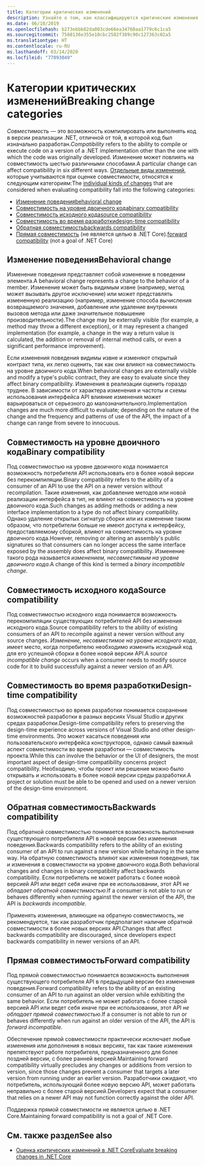 ```yaml
---
title: Категории критических изменений
description: Узнайте о том, как классифицируются критические изменения в .NET Core.
ms.date: 06/10/2019
ms.openlocfilehash: b273ebbb82da803cde66ea34760aa1779c6c1ca5
ms.sourcegitcommit: 7588136e355e10cbc2582f389c90c127363c02a5
ms.translationtype: HT
ms.contentlocale: ru-RU
ms.lasthandoff: 03/14/2020
ms.locfileid: "77093049"
---
```

# <a name="breaking-change-categories"></a><span data-ttu-id="3eacb-103">Категории критических изменений</span><span class="sxs-lookup"><span data-stu-id="3eacb-103">Breaking change categories</span></span>

<span data-ttu-id="3eacb-104">*Совместимость* — это возможность компилировать или выполнять код в версии реализации .NET, отличной от той, в которой код был изначально разработан.</span><span class="sxs-lookup"><span data-stu-id="3eacb-104">*Compatibility* refers to the ability to compile or execute code on a version of a .NET implementation other than the one with which the code was originally developed.</span></span> <span data-ttu-id="3eacb-105">Изменение может повлиять на совместимость шестью различными способами.</span><span class="sxs-lookup"><span data-stu-id="3eacb-105">A particular change can affect compatibility in six different ways.</span></span> <span data-ttu-id="3eacb-106">[Отдельные виды изменений](index.md), которые учитываются при оценке совместимости, относятся к следующим категориям:</span><span class="sxs-lookup"><span data-stu-id="3eacb-106">The [individual kinds of changes](index.md) that are considered when evaluating compatibility fall into the following categories:</span></span>

- [<span data-ttu-id="3eacb-107">Изменение поведения</span><span class="sxs-lookup"><span data-stu-id="3eacb-107">behavioral change</span></span>](#behavioral-change)
- [<span data-ttu-id="3eacb-108">Совместимость на уровне двоичного кода</span><span class="sxs-lookup"><span data-stu-id="3eacb-108">binary compatibility</span></span>](#binary-compatibility)
- [<span data-ttu-id="3eacb-109">Совместимость исходного кода</span><span class="sxs-lookup"><span data-stu-id="3eacb-109">source compatibility</span></span>](#source-compatibility)
- [<span data-ttu-id="3eacb-110">Совместимость во время разработки</span><span class="sxs-lookup"><span data-stu-id="3eacb-110">design-time compatibility</span></span>](#design-time-compatibility)
- [<span data-ttu-id="3eacb-111">Обратная совместимость</span><span class="sxs-lookup"><span data-stu-id="3eacb-111">backwards compatibility</span></span>](#backwards-compatibility)
- <span data-ttu-id="3eacb-112">[Прямая совместимость](#forward-compatibility) (не является целью в .NET Core).</span><span class="sxs-lookup"><span data-stu-id="3eacb-112">[forward compatibility](#forward-compatibility) (not a goal of .NET Core)</span></span>

## <a name="behavioral-change"></a><span data-ttu-id="3eacb-113">Изменение поведения</span><span class="sxs-lookup"><span data-stu-id="3eacb-113">Behavioral change</span></span>

<span data-ttu-id="3eacb-114">Изменение поведения представляет собой изменение в поведении элемента.</span><span class="sxs-lookup"><span data-stu-id="3eacb-114">A behavioral change represents a change to the behavior of a member.</span></span> <span data-ttu-id="3eacb-115">Изменение может быть видимым извне (например, метод может вызывать другое исключение) или может представлять измененную реализацию (например, изменение способа вычисления возвращаемого значения, добавление или удаление внутренних вызовов метода или даже значительное повышение производительности).</span><span class="sxs-lookup"><span data-stu-id="3eacb-115">The change may be externally visible (for example, a method may throw a different exception), or it may represent a changed implementation (for example, a change in the way a return value is calculated, the addition or removal of internal method calls, or even a significant performance improvement).</span></span>

<span data-ttu-id="3eacb-116">Если изменения поведения видимы извне и изменяют открытый контракт типа, их легко оценить, так как они влияют на совместимость на уровне двоичного кода.</span><span class="sxs-lookup"><span data-stu-id="3eacb-116">When behavioral changes are externally visible and modify a type's public contract, they are easy to evaluate since they affect binary compatibility.</span></span> <span data-ttu-id="3eacb-117">Изменения в реализации оценить гораздо труднее. В зависимости от характера изменения и частоты и схемы использования интерфейса API влияние изменения может варьироваться от серьезного до малозначительного.</span><span class="sxs-lookup"><span data-stu-id="3eacb-117">Implementation changes are much more difficult to evaluate; depending on the nature of the change and the frequency and patterns of use of the API, the impact of a change can range from severe to innocuous.</span></span>

## <a name="binary-compatibility"></a><span data-ttu-id="3eacb-118">Совместимость на уровне двоичного кода</span><span class="sxs-lookup"><span data-stu-id="3eacb-118">Binary compatibility</span></span>

<span data-ttu-id="3eacb-119">Под совместимостью на уровне двоичного кода понимается возможность потребителя API использовать его в более новой версии без перекомпиляции.</span><span class="sxs-lookup"><span data-stu-id="3eacb-119">Binary compatibility refers to the ability of a consumer of an API to use the API on a newer version without recompilation.</span></span> <span data-ttu-id="3eacb-120">Такие изменения, как добавление методов или новой реализации интерфейса в тип, не влияют на совместимость на уровне двоичного кода.</span><span class="sxs-lookup"><span data-stu-id="3eacb-120">Such changes as adding methods or adding a new interface implementation to a type do not affect binary compatibility.</span></span> <span data-ttu-id="3eacb-121">Однако удаление открытых сигнатур сборки или их изменение таким образом, что потребители больше не имеют доступа к интерфейсу, предоставляемому сборкой, влияют на совместимость на уровне двоичного кода.</span><span class="sxs-lookup"><span data-stu-id="3eacb-121">However, removing or altering an assembly's public signatures so that consumers can no longer access the same interface exposed by the assembly does affect binary compatibility.</span></span> <span data-ttu-id="3eacb-122">Изменение такого рода называется *изменением, несовместимым на уровне двоичного кода*.</span><span class="sxs-lookup"><span data-stu-id="3eacb-122">A change of this kind is termed a *binary incompatible change*.</span></span>

## <a name="source-compatibility"></a><span data-ttu-id="3eacb-123">Совместимость исходного кода</span><span class="sxs-lookup"><span data-stu-id="3eacb-123">Source compatibility</span></span>

<span data-ttu-id="3eacb-124">Под совместимостью исходного кода понимается возможность перекомпиляции существующих потребителей API без изменения исходного кода.</span><span class="sxs-lookup"><span data-stu-id="3eacb-124">Source compatibility refers to the ability of existing consumers of an API to recompile against a newer version without any source changes.</span></span> <span data-ttu-id="3eacb-125">*Изменение, несовместимое на уровне исходного кода*, имеет место, когда потребителю необходимо изменить исходный код для его успешной сборки в более новой версии API.</span><span class="sxs-lookup"><span data-stu-id="3eacb-125">A *source incompatible change* occurs when a consumer needs to modify source code for it to build successfully against a newer version of an API.</span></span>

## <a name="design-time-compatibility"></a><span data-ttu-id="3eacb-126">Совместимость во время разработки</span><span class="sxs-lookup"><span data-stu-id="3eacb-126">Design-time compatibility</span></span>

<span data-ttu-id="3eacb-127">Под совместимостью во время разработки понимается сохранение возможностей разработки в разных версиях Visual Studio и других средах разработки.</span><span class="sxs-lookup"><span data-stu-id="3eacb-127">Design-time compatibility refers to preserving the design-time experience across versions of Visual Studio and other design-time environments.</span></span> <span data-ttu-id="3eacb-128">Это может касаться поведения или пользовательского интерфейса конструкторов, однако самый важный аспект совместимости во время разработки — совместимость проекта.</span><span class="sxs-lookup"><span data-stu-id="3eacb-128">While this can involve the behavior or the UI of designers, the most important aspect of design-time compatibility concerns project compatibility.</span></span> <span data-ttu-id="3eacb-129">Необходимо, чтобы проект или решение можно было открывать и использовать в более новой версии среды разработки.</span><span class="sxs-lookup"><span data-stu-id="3eacb-129">A project or solution must be able to be opened and used on a newer version of the design-time environment.</span></span>

## <a name="backwards-compatibility"></a><span data-ttu-id="3eacb-130">Обратная совместимость</span><span class="sxs-lookup"><span data-stu-id="3eacb-130">Backwards compatibility</span></span>

<span data-ttu-id="3eacb-131">Под обратной совместимостью понимается возможность выполнения существующего потребителя API в новой версии без изменения поведения.</span><span class="sxs-lookup"><span data-stu-id="3eacb-131">Backwards compatibility refers to the ability of an existing consumer of an API to run against a new version while behaving in the same way.</span></span> <span data-ttu-id="3eacb-132">На обратную совместимость влияют как изменения поведения, так и изменения в совместимости на уровне двоичного кода.</span><span class="sxs-lookup"><span data-stu-id="3eacb-132">Both behavioral changes and changes in binary compatibility affect backwards compatibility.</span></span> <span data-ttu-id="3eacb-133">Если потребитель не может работать с более новой версией API или ведет себя иначе при ее использовании, этот API *не обладает обратной совместимостью*.</span><span class="sxs-lookup"><span data-stu-id="3eacb-133">If a consumer is not able to run or behaves differently when running against the newer version of the API, the API is *backwards incompatible*.</span></span>

<span data-ttu-id="3eacb-134">Применять изменения, влияющие на обратную совместимость, не рекомендуется, так как разработчик предполагают наличие обратной совместимости в более новых версиях API.</span><span class="sxs-lookup"><span data-stu-id="3eacb-134">Changes that affect backwards compatibility are discouraged, since developers expect backwards compatibility in newer versions of an API.</span></span>

## <a name="forward-compatibility"></a><span data-ttu-id="3eacb-135">Прямая совместимость</span><span class="sxs-lookup"><span data-stu-id="3eacb-135">Forward compatibility</span></span>

<span data-ttu-id="3eacb-136">Под прямой совместимостью понимается возможность выполнения существующего потребителя API в предыдущей версии без изменения поведения.</span><span class="sxs-lookup"><span data-stu-id="3eacb-136">Forward compatibility refers to the ability of an existing consumer of an API to run against an older version while exhibiting the same behavior.</span></span> <span data-ttu-id="3eacb-137">Если потребитель не может работать с более старой версией API или ведет себя иначе при ее использовании, этот API *не обладает прямой совместимостью*.</span><span class="sxs-lookup"><span data-stu-id="3eacb-137">If a consumer is not able to run or behaves differently when run against an older version of the API, the API is *forward incompatible*.</span></span>

<span data-ttu-id="3eacb-138">Обеспечение прямой совместимости практически исключает любые изменения или дополнения в новых версиях, так как такие изменения препятствуют работе потребителя, предназначенного для более поздней версии, с более ранней версией.</span><span class="sxs-lookup"><span data-stu-id="3eacb-138">Maintaining forward compatibility virtually precludes any changes or additions from version to version, since those changes prevent a consumer that targets a later version from running under an earlier version.</span></span> <span data-ttu-id="3eacb-139">Разработчики ожидают, что потребитель, использующий более новую версию API, может работать неправильно с более старой версией.</span><span class="sxs-lookup"><span data-stu-id="3eacb-139">Developers expect that a consumer that relies on a newer API may not function correctly against the older API.</span></span>

<span data-ttu-id="3eacb-140">Поддержка прямой совместимости не является целью в .NET Core.</span><span class="sxs-lookup"><span data-stu-id="3eacb-140">Maintaining forward compatibility is not a goal of .NET Core.</span></span>

## <a name="see-also"></a><span data-ttu-id="3eacb-141">См. также раздел</span><span class="sxs-lookup"><span data-stu-id="3eacb-141">See also</span></span>

- [<span data-ttu-id="3eacb-142">Оценка критических изменений в .NET Core</span><span class="sxs-lookup"><span data-stu-id="3eacb-142">Evaluate breaking changes in .NET Core</span></span>](index.md)
